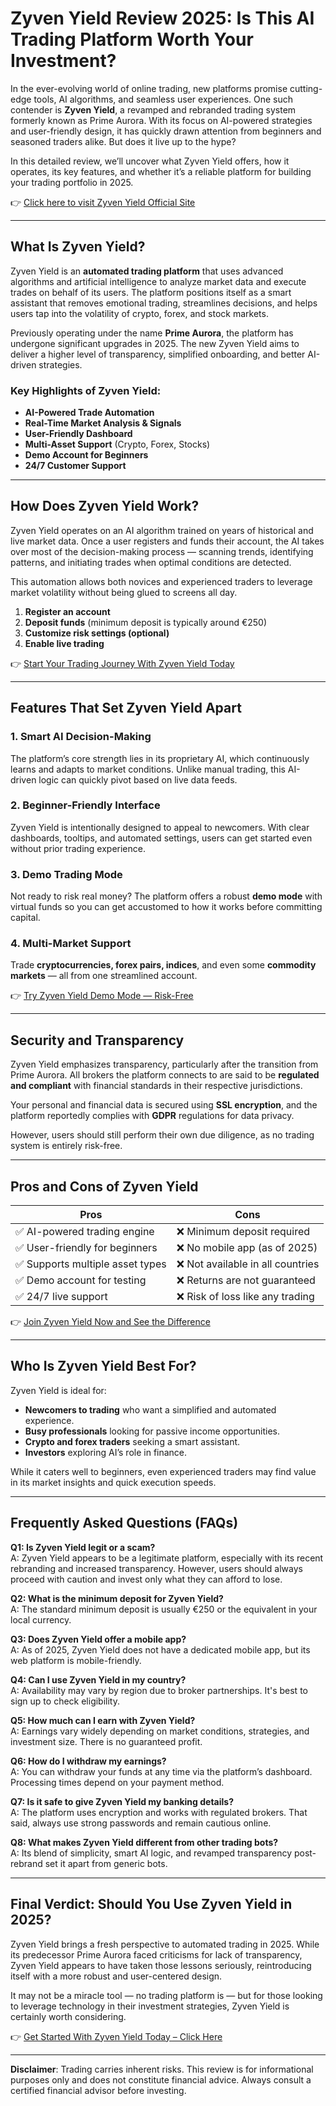 
# Zyven Yield Review 2025: Is This AI Trading Platform Worth Your Investment?

In the ever-evolving world of online trading, new platforms promise cutting-edge tools, AI algorithms, and seamless user experiences. One such contender is **Zyven Yield**, a revamped and rebranded trading system formerly known as Prime Aurora. With its focus on AI-powered strategies and user-friendly design, it has quickly drawn attention from beginners and seasoned traders alike. But does it live up to the hype?

In this detailed review, we’ll uncover what Zyven Yield offers, how it operates, its key features, and whether it’s a reliable platform for building your trading portfolio in 2025.

👉 [Click here to visit Zyven Yield Official Site](#)

---

## What Is Zyven Yield?

Zyven Yield is an **automated trading platform** that uses advanced algorithms and artificial intelligence to analyze market data and execute trades on behalf of its users. The platform positions itself as a smart assistant that removes emotional trading, streamlines decisions, and helps users tap into the volatility of crypto, forex, and stock markets.

Previously operating under the name **Prime Aurora**, the platform has undergone significant upgrades in 2025. The new Zyven Yield aims to deliver a higher level of transparency, simplified onboarding, and better AI-driven strategies.

### Key Highlights of Zyven Yield:
- **AI-Powered Trade Automation**  
- **Real-Time Market Analysis & Signals**  
- **User-Friendly Dashboard**  
- **Multi-Asset Support** (Crypto, Forex, Stocks)  
- **Demo Account for Beginners**  
- **24/7 Customer Support**

---

## How Does Zyven Yield Work?

Zyven Yield operates on an AI algorithm trained on years of historical and live market data. Once a user registers and funds their account, the AI takes over most of the decision-making process — scanning trends, identifying patterns, and initiating trades when optimal conditions are detected.

This automation allows both novices and experienced traders to leverage market volatility without being glued to screens all day.

1. **Register an account**
2. **Deposit funds** (minimum deposit is typically around €250)
3. **Customize risk settings (optional)**
4. **Enable live trading**

👉 [Start Your Trading Journey With Zyven Yield Today](#)

---

## Features That Set Zyven Yield Apart

### 1. Smart AI Decision-Making
The platform’s core strength lies in its proprietary AI, which continuously learns and adapts to market conditions. Unlike manual trading, this AI-driven logic can quickly pivot based on live data feeds.

### 2. Beginner-Friendly Interface
Zyven Yield is intentionally designed to appeal to newcomers. With clear dashboards, tooltips, and automated settings, users can get started even without prior trading experience.

### 3. Demo Trading Mode
Not ready to risk real money? The platform offers a robust **demo mode** with virtual funds so you can get accustomed to how it works before committing capital.

### 4. Multi-Market Support
Trade **cryptocurrencies, forex pairs, indices**, and even some **commodity markets** — all from one streamlined account.

👉 [Try Zyven Yield Demo Mode — Risk-Free](#)

---

## Security and Transparency

Zyven Yield emphasizes transparency, particularly after the transition from Prime Aurora. All brokers the platform connects to are said to be **regulated and compliant** with financial standards in their respective jurisdictions.

Your personal and financial data is secured using **SSL encryption**, and the platform reportedly complies with **GDPR** regulations for data privacy.

However, users should still perform their own due diligence, as no trading system is entirely risk-free.

---

## Pros and Cons of Zyven Yield

| Pros | Cons |
|------|------|
| ✅ AI-powered trading engine | ❌ Minimum deposit required |
| ✅ User-friendly for beginners | ❌ No mobile app (as of 2025) |
| ✅ Supports multiple asset types | ❌ Not available in all countries |
| ✅ Demo account for testing | ❌ Returns are not guaranteed |
| ✅ 24/7 live support | ❌ Risk of loss like any trading |

👉 [Join Zyven Yield Now and See the Difference](#)

---

## Who Is Zyven Yield Best For?

Zyven Yield is ideal for:

- **Newcomers to trading** who want a simplified and automated experience.
- **Busy professionals** looking for passive income opportunities.
- **Crypto and forex traders** seeking a smart assistant.
- **Investors** exploring AI’s role in finance.

While it caters well to beginners, even experienced traders may find value in its market insights and quick execution speeds.

---

## Frequently Asked Questions (FAQs)

**Q1: Is Zyven Yield legit or a scam?**  
A: Zyven Yield appears to be a legitimate platform, especially with its recent rebranding and increased transparency. However, users should always proceed with caution and invest only what they can afford to lose.

**Q2: What is the minimum deposit for Zyven Yield?**  
A: The standard minimum deposit is usually €250 or the equivalent in your local currency.

**Q3: Does Zyven Yield offer a mobile app?**  
A: As of 2025, Zyven Yield does not have a dedicated mobile app, but its web platform is mobile-friendly.

**Q4: Can I use Zyven Yield in my country?**  
A: Availability may vary by region due to broker partnerships. It's best to sign up to check eligibility.

**Q5: How much can I earn with Zyven Yield?**  
A: Earnings vary widely depending on market conditions, strategies, and investment size. There is no guaranteed profit.

**Q6: How do I withdraw my earnings?**  
A: You can withdraw your funds at any time via the platform’s dashboard. Processing times depend on your payment method.

**Q7: Is it safe to give Zyven Yield my banking details?**  
A: The platform uses encryption and works with regulated brokers. That said, always use strong passwords and remain cautious online.

**Q8: What makes Zyven Yield different from other trading bots?**  
A: Its blend of simplicity, smart AI logic, and revamped transparency post-rebrand set it apart from generic bots.

---

## Final Verdict: Should You Use Zyven Yield in 2025?

Zyven Yield brings a fresh perspective to automated trading in 2025. While its predecessor Prime Aurora faced criticisms for lack of transparency, Zyven Yield appears to have taken those lessons seriously, reintroducing itself with a more robust and user-centered design.

It may not be a miracle tool — no trading platform is — but for those looking to leverage technology in their investment strategies, Zyven Yield is certainly worth considering.

👉 [Get Started With Zyven Yield Today – Click Here](#)

---

**Disclaimer**: Trading carries inherent risks. This review is for informational purposes only and does not constitute financial advice. Always consult a certified financial advisor before investing.
